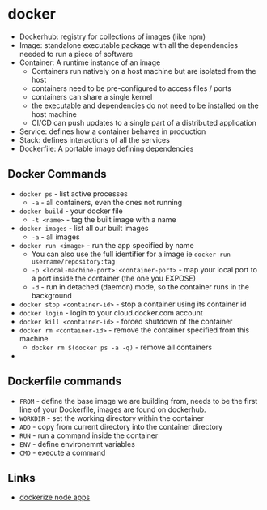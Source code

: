 # docker
* Dockerhub: registry for collections of images (like npm)
* Image: standalone executable package with all the dependencies needed to run a piece of software
* Container: A runtime instance of an image
	- Containers run natively on a host machine but are isolated from the host
	- containers need to be pre-configured to access files / ports
	- containers can share a single kernel
	- the executable and dependencies do not need to be installed on the host machine
	- CI/CD can push updates to a single part of a distributed application
* Service: defines how a container behaves in production
* Stack: defines interactions of all the services
* Dockerfile: A portable image defining dependencies

## Docker Commands
- `docker ps` - list active processes
	* `-a` - all containers, even the ones not running
- `docker build` - your docker file
	* `-t <name>` - tag the built image with a name
- `docker images` - list all our built images
	* `-a` - all images
- `docker run <image>` - run the app specified by name
	* You can also use the full identifier for a image ie `docker run username/repository:tag`
	* `-p <local-machine-port>:<container-port>` - map your local port to a port inside the container (the one you EXPOSE)
	* `-d` - run in detached (daemon) mode, so the container runs in the background
- `docker stop <container-id>` - stop a container using its container id
- `docker login` - login to your cloud.docker.com account
- `docker kill <container-id>` - forced shutdown of the container
- `docker rm <container-id>` - remove the container specified from this machine
	* `docker rm $(docker ps -a -q)` - remove all containers
-

## Dockerfile commands
* `FROM` - define the base image we are building from, needs to be the first line of your Dockerfile, images are found on dockerhub.
* `WORKDIR` - set the working directory within the container
* `ADD` - copy from current directory into the container directory
* `RUN` - run a command inside the container
* `ENV` - define environemnt variables
* `CMD` - execute a command

## Links
* [dockerize node apps](https://buddy.works/guides/how-dockerize-node-application)
